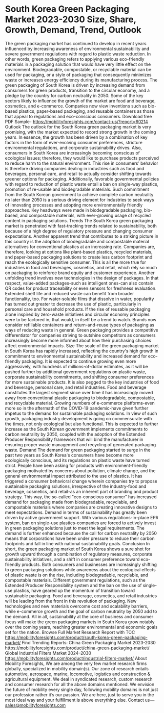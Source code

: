 # South Korea Green Packaging Market 2023-2030 Size, Share, Growth, Demand, Trend, Outlook
The green packaging market has continued to develop in recent years influenced by increasing awareness of environmental sustainability and severe government regulations with regard to plastic waste reduction. In other words, green packaging refers to applying various eco-friendly materials in a packaging solution that would have very little effect on the environment. Biodegradable, compostable, or recyclable material can be used for packaging, or a style of packaging that consequently minimizes waste or increases energy efficiency during its manufacturing process.
The green packaging of South Korea is driven by increasing demand from consumers for green products, transition to the circular economy, and a pledge by the country for carbon neutrality in 2050. Some of the key sectors likely to influence the growth of the market are food and beverage, cosmetics, and e-commerce. Companies now view inventions such as bio-based plastics, paper-based packaging, and reusable containers as those that appeal to regulations and eco-conscious consumers.
Download free PDF Sample-  https://mobilityforesights.com/contact-us/?report=60214
Outlook
The outlook for the South Korea green packaging market is very promising, with the market expected to record strong growth in the coming years. In essence, the growth has been driven by a combination of key factors in the form of ever-evolving consumer preferences, stricture environmental regulations, and corporate sustainability drives. Also, consumers in South Korea are increasingly becoming conscious of ecological issues; therefore, they would like to purchase products perceived to reduce harm to the natural environment. This rise in consumers' behavior is therefore driving companies dealing in industries such as food and beverages, personal care, and retail to actually consider shifting towards greener options for packaging.
Additionally, favorable governmental policies with regard to reduction of plastic waste entail a ban on single-way plastics, promotion of re-usable and biodegradable materials. Such commitment from the South Korean government to achieve complete carbon neutrality no later than 2050 is a serious driving element for industries to seek ways of innovating processes and adopting more environmentally friendly approaches. Key headways were made in biodegradable packaging, bio-based, and compostable materials, with ever-growing usage of recycled content in packaging solutions.
Trends
The South Korea green packaging market is penetrated with fast-tracking trends related to sustainability, both because of a high degree of regulatory pressure and changing consumer expectations. Another apparent trend that contributes to a striking picture in this country is the adoption of biodegradable and compostable material alternatives for conventional plastics at an increasing rate. Companies are, therefore, looking at options like plant-based plastics, recycled materials, and paper-based packaging solutions to create less carbon footprint and reach the ecologically sensitive consumer. This is all the more true for industries in food and beverages, cosmetics, and retail, which rely so much on packaging to reinforce brand equity and customer experience.
Another unfolding trend involves new technologies in the design of packages. In that respect, value-added packages-such as intelligent ones-can also contain QR codes for product traceability or even sensors for freshness evaluation. Extended shelf life and reduced waste can benefit from broader functionality, too. For water-soluble films that dissolve in water, popularity has turned out greater to decrease the use of plastic, particularly in personal care and household products.
If the rise of reusable packaging alone inspired by zero-waste initiatives and circular economy principles were to be factored in, that would, in itself be a trend to watch. Brands now consider refillable containers and return-and-reuse types of packaging as ways of reducing waste in general. Green packaging provides a competitive differentiator for companies striving to outshine competitors as consumers increasingly become more informed about how their purchasing choices affect environmental impacts. 
Size
The scale of the green packaging market in South Korea has rapidly increased, reflecting the country's high growth in commitment to environmental sustainability and increased demand for eco-friendly packaging. It is expected to continue growing even more aggressively, with hundreds of millions-of-dollar estimates, as it will be pushed further by additional government regulations on plastic waste, corporate sustainability commitments, and shifting consumer preferences for more sustainable products. It is also pegged to the key industries of food and beverage, personal care, and retail industries. Food and beverage constitutes the largest segment since over time it has increasingly moved away from conventional plastic packaging to biodegradable, compostable, and recyclable material.
Growing numbers of e-commerce platforms-even more so in the aftermath of the COVID-19 pandemic-have given further impetus to the demand for sustainable packaging solutions. In view of such growth, packaging industry development is going on commensurate with the times, not only ecological but also functional. This is expected to further increase as the South Korean government implements commitments to carbon neutrality by 2050, coupled with the adoption of the Extended Producer Responsibility framework that will bind the manufacturer in ensuring proper waste management and recycling of generated packaging waste.
Demand
The demand for green packaging started to surge in the past two years as South Korea's consumers have become more ecologically conscious, and its regulations on plastic waste have turned strict. People have been asking for products with environment-friendly packaging motivated by concerns about pollution, climate change, and the general environmental impact attributed to the use of plastics. It has triggered a consumer behavioral change wherein companies try to propose sustainable packaging solutions, irrespective of the industry-food and beverage, cosmetics, and retail-as an inherent part of branding and product strategy. This way, the so-called "eco-conscious consumer" has increased demand for packaging made from biodegradable, recyclable, and compostable materials where companies are creating innovative designs to meet expectations.
Demand in terms of sustainability has greatly been driven by active government support. With various regulations-in-place EPR system, ban on single-use plastics-companies are forced to actively invest in green packaging solutions just to meet the legal requirements. The demand is further enhanced because the call for carbon neutrality by 2050 means that corporations have been under pressure to reduce their carbon footprints and fall in line with national sustainability goals.
Conclusion
In short, the green packaging market of South Korea shows a sure shot for growth upward through a combination of regulatory measures, corporate sustainability initiatives, and a shift in consumer preference toward eco-friendly products. Both consumers and businesses are increasingly shifting to green packaging solutions while awareness about the ecological effects of plastic waste is on the rise, including biodegradable, recyclable, and compostable materials. Different government regulations, such as the Extended Producer Responsibility system and the ban on the use of single-use plastics, have geared up the momentum of transition toward sustainable packaging. Food and beverage, cosmetics, and retail industries will be leading from the front in this revolution of packaging.
New technologies and new materials overcome cost and scalability barriers, while e-commerce growth and the goal of carbon neutrality by 2050 add to the demand. All in all, sustainability at the core of business and consumer focus will make the green packaging markets in South Korea grow notably over the coming years, reaching greater environmental and economic goals set for the nation.
Browse Full Market Research Report with TOC   https://mobilityforesights.com/product/south-korea-green-packaging-market/
Find Trending Reports:
China Green Packaging Market 2023-2030
https://mobilityforesights.com/product/china-green-packaging-market/
Global Industrial Filters Market 2024–2030
https://mobilityforesights.com/product/industrial-filters-market/
About Mobility Foresights,
We are among the very few market research firms globally, specialized in mobility domain(s). Our zone of research entails automotive, aerospace, marine, locomotive, logistics and construction & agricultural equipment. We deal in syndicated research, custom research and consumer research for all the above domains mentioned.
We envision the future of mobility every single day, following mobility domains is not just our profession rather it’s our passion. We are here, just to serve you in the most ideal way and your fulfillment is above everything else. Contact us — sales@mobilityforesights.com

